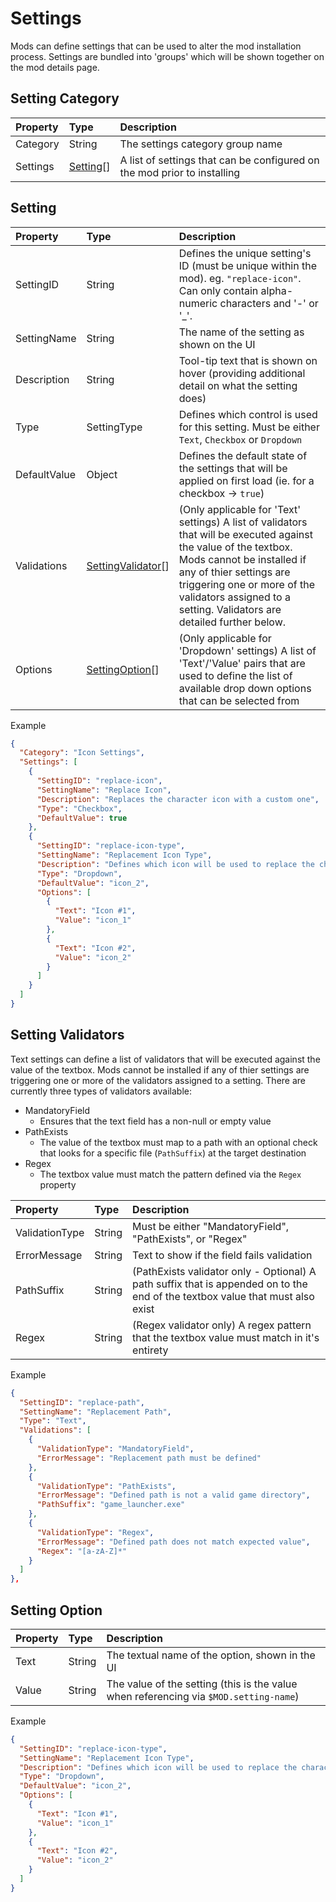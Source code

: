 # Settings
Mods can define settings that can be used to alter the mod installation process. Settings are bundled into 'groups' which will be shown together on the mod details page.

## Setting Category
| Property  | Type | Description |
| :--- | :--- | :--- |
| Category | String | The settings category group name |
| Settings | [Setting](https://github.com/dasorik/continuum-mod-manager/edit/main/Wiki/Settings.md#setting)[] | A list of settings that can be configured on the mod prior to installing |

## Setting
| Property  | Type | Description |
| :--- | :--- | :--- |
| SettingID | String | Defines the unique setting's ID (must be unique within the mod). eg. `"replace-icon"`. Can only contain alpha-numeric characters and '-' or '\_'. |
| SettingName | String | The name of the setting as shown on the UI |
| Description | String | Tool-tip text that is shown on hover (providing additional detail on what the setting does) |
| Type | SettingType | Defines which control is used for this setting. Must be either `Text`, `Checkbox` or `Dropdown` |
| DefaultValue | Object | Defines the default state of the settings that will be applied on first load (ie. for a checkbox -> `true`) |
| Validations | [SettingValidator](https://github.com/dasorik/continuum-mod-manager/edit/main/Wiki/Settings.md#setting-validators)[] | (Only applicable for 'Text' settings) A list of validators that will be executed against the value of the textbox. Mods cannot be installed if any of thier settings are triggering one or more of the validators assigned to a setting. Validators are detailed further below. |
| Options | [SettingOption](https://github.com/dasorik/continuum-mod-manager/edit/main/Wiki/Settings.md#setting-option)[] | (Only applicable for 'Dropdown' settings) A list of 'Text'/'Value' pairs that are used to define the list of available drop down options that can be selected from |

Example
```json
{
  "Category": "Icon Settings",
  "Settings": [
    {
      "SettingID": "replace-icon",
      "SettingName": "Replace Icon",
      "Description": "Replaces the character icon with a custom one",
      "Type": "Checkbox",
      "DefaultValue": true
    },
    {
      "SettingID": "replace-icon-type",
      "SettingName": "Replacement Icon Type",
      "Description": "Defines which icon will be used to replace the character icon",
      "Type": "Dropdown",
      "DefaultValue": "icon_2",
      "Options": [
        {
          "Text": "Icon #1",
          "Value": "icon_1"
        },
        {
          "Text": "Icon #2",
          "Value": "icon_2"
        }
      ]
    }
  ]
}
```

## Setting Validators
Text settings can define a list of validators that will be executed against the value of the textbox. Mods cannot be installed if any of thier settings are triggering one or more of the validators assigned to a setting. There are currently three types of validators available:

* MandatoryField
  * Ensures that the text field has a non-null or empty value
* PathExists
  * The value of the textbox must map to a path with an optional check that looks for a specific file (`PathSuffix`) at the target destination
* Regex
  * The textbox value must match the pattern defined via the `Regex` property

| Property | Type | Description |
| :--- | :--- | :--- |
| ValidationType | String | Must be either "MandatoryField", "PathExists", or "Regex" |
| ErrorMessage | String | Text to show if the field fails validation |
| PathSuffix | String | (PathExists validator only - Optional) A path suffix that is appended on to the end of the textbox value that must also exist |
| Regex | String | (Regex validator only) A regex pattern that the textbox value must match in it's entirety |

Example
```json
{
  "SettingID": "replace-path",
  "SettingName": "Replacement Path",
  "Type": "Text",
  "Validations": [
    {
      "ValidationType": "MandatoryField",
      "ErrorMessage": "Replacement path must be defined"
    },
    {
      "ValidationType": "PathExists",
      "ErrorMessage": "Defined path is not a valid game directory",
      "PathSuffix": "game_launcher.exe"
    },
    {
      "ValidationType": "Regex",
      "ErrorMessage": "Defined path does not match expected value",
      "Regex": "[a-zA-Z]*"
    }
  ]
},
```

## Setting Option
| Property  | Type | Description |
| :--- | :--- | :--- |
| Text | String | The textual name of the option, shown in the UI |
| Value | String | The value of the setting (this is the value when referencing via `$MOD.setting-name`) |

Example
```json
{
  "SettingID": "replace-icon-type",
  "SettingName": "Replacement Icon Type",
  "Description": "Defines which icon will be used to replace the character icon",
  "Type": "Dropdown",
  "DefaultValue": "icon_2",
  "Options": [
    {
      "Text": "Icon #1",
      "Value": "icon_1"
    },
    {
      "Text": "Icon #2",
      "Value": "icon_2"
    }
  ]
}
```
